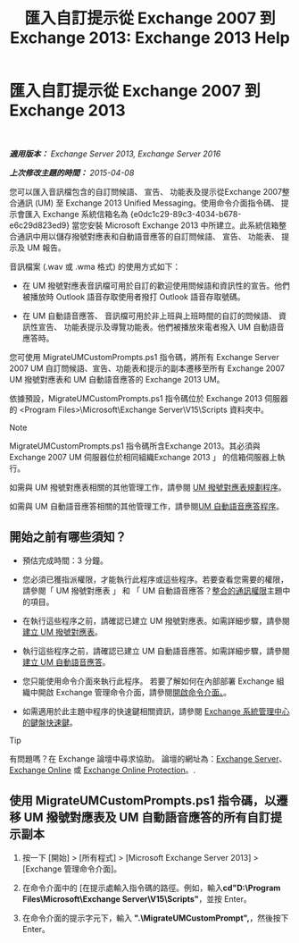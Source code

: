 ﻿---
title: '匯入自訂提示從 Exchange 2007 到 Exchange 2013: Exchange 2013 Help'
TOCTitle: 匯入自訂提示從 Exchange 2007 到 Exchange 2013
ms:assetid: 70c0b0bc-c0de-4e3c-8144-1fe59f86ebf4
ms:mtpsurl: https://technet.microsoft.com/zh-tw/library/Gg309147(v=EXCHG.150)
ms:contentKeyID: 54652590
ms.date: 05/21/2018
mtps_version: v=EXCHG.150
ms.translationtype: MT
---

# 匯入自訂提示從 Exchange 2007 到 Exchange 2013

 

_**適用版本：** Exchange Server 2013, Exchange Server 2016_

_**上次修改主題的時間：** 2015-04-08_

您可以匯入音訊檔包含的自訂問候語、 宣告、 功能表及提示從Exchange 2007整合通訊 (UM) 至 Exchange 2013 Unified Messaging。使用命令介面指令碼、 提示會匯入 Exchange 系統信箱名為 {e0dc1c29-89c3-4034-b678-e6c29d823ed9} 當您安裝 Microsoft Exchange 2013 中所建立。此系統信箱整合通訊中用以儲存撥號對應表和自動語音應答的自訂問候語、 宣告、 功能表、 提示及 UM 報告。

音訊檔案 (.wav 或 .wma 格式) 的使用方式如下：

  - 在 UM 撥號對應表音訊檔可用於自訂的歡迎使用問候語和資訊性的宣告。他們被播放時 Outlook 語音存取使用者撥打 Outlook 語音存取號碼。

  - 在 UM 自動語音應答、 音訊檔可用於非上班與上班時間的自訂的問候語、 資訊性宣告、 功能表提示及導覽功能表。他們被播放來電者撥入 UM 自動語音應答時。

您可使用 MigrateUMCustomPrompts.ps1 指令碼，將所有 Exchange Server 2007 UM 自訂問候語、宣告、功能表和提示的副本遷移至所有 Exchange 2007 UM 撥號對應表和 UM 自動語音應答的 Exchange 2013 UM。

依據預設，MigrateUMCustomPrompts.ps1 指令碼位於 Exchange 2013 伺服器的 \<Program Files\>\\Microsoft\\Exchange Server\\V15\\Scripts 資料夾中。


> [!NOTE]  
> MigrateUMCustomPrompts.ps1 指令碼所含Exchange 2013。其必須與Exchange 2007 UM 伺服器位於相同組織Exchange 2013 」 的信箱伺服器上執行。




如需與 UM 撥號對應表相關的其他管理工作，請參閱 [UM 撥號對應表規劃程序](um-dial-plan-procedures-exchange-2013-help.md)。

如需與 UM 自動語音應答相關的其他管理工作，請參閱[UM 自動語音應答程序](https://docs.microsoft.com/zh-tw/exchange/voice-mail-unified-messaging/automatically-answer-and-route-calls/um-auto-attendant-procedures)。

## 開始之前有哪些須知？

  - 預估完成時間：3 分鐘。

  - 您必須已獲指派權限，才能執行此程序或這些程序。若要查看您需要的權限，請參閱「 UM 撥號對應表 」 和 「 UM 自動語音應答？[整合的通訊權限](unified-messaging-permissions-exchange-2013-help.md)主題中的項目。

  - 在執行這些程序之前，請確認已建立 UM 撥號對應表。如需詳細步驟，請參閱[建立 UM 撥號對應表](https://docs.microsoft.com/zh-tw/exchange/voice-mail-unified-messaging/connect-voice-mail-system/create-um-dial-plan)。

  - 執行這些程序之前，請確認已建立 UM 自動語音應答。如需詳細步驟，請參閱[建立 UM 自動語音應答](create-a-um-auto-attendant-exchange-2013-help.md)。

  - 您只能使用命令介面來執行此程序。 若要了解如何在內部部署 Exchange 組織中開啟 Exchange 管理命令介面，請參閱[開啟命令介面。](https://technet.microsoft.com/zh-tw/library/dd638134\(v=exchg.150\))。

  - 如需適用於此主題中程序的快速鍵相關資訊，請參閱 [Exchange 系統管理中心的鍵盤快速鍵](keyboard-shortcuts-in-the-exchange-admin-center-exchange-online-protection-help.md)。


> [!TIP]  
> 有問題嗎？在 Exchange 論壇中尋求協助。 論壇的網址為：<a href="https://go.microsoft.com/fwlink/p/?linkid=60612">Exchange Server</a>、 <a href="https://go.microsoft.com/fwlink/p/?linkid=267542">Exchange Online</a> 或 <a href="https://go.microsoft.com/fwlink/p/?linkid=285351">Exchange Online Protection</a>。.




## 使用 MigrateUMCustomPrompts.ps1 指令碼，以遷移 UM 撥號對應表及 UM 自動語音應答的所有自訂提示副本

1.  按一下 \[開始\] \> \[所有程式\] \> \[Microsoft Exchange Server 2013\] \> \[Exchange 管理命令介面\]。

2.  在命令介面中的 \[在提示處輸入指令碼的路徑。例如，輸入**cd"D:\\Program Files\\Microsoft\\Exchange Server\\V15\\Scripts"**，並按 Enter。

3.  在命令介面的提示字元下，輸入 **".\\MigrateUMCustomPrompt",**，然後按下 Enter。

